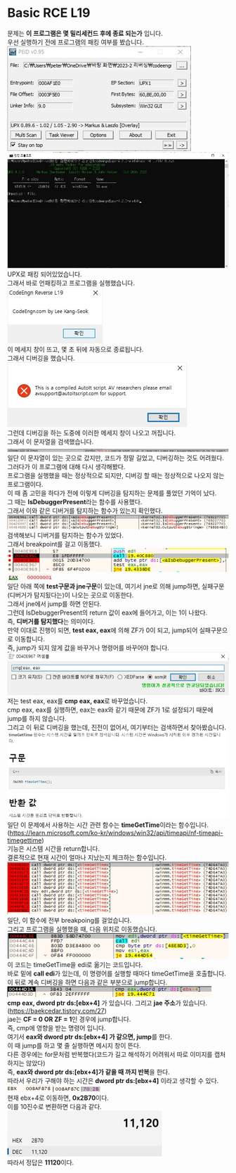 # Basic RCE L19  
문제는 **이 프로그램은 몇 밀리세컨드 후에 종료 되는가** 입니다.  
우선 실행하기 전에 프로그램의 패킹 여부를 봤습니다.  
<img src="19-1.jpg"> <img src="19-2.jpg">  
UPX로 패킹 되어있었습니다.  
그래서 바로 언패킹하고 프로그램을 실행했습니다.  
<img src="19-3.jpg">  
이 메세지 창이 뜨고, 몇 초 뒤에 자동으로 종료됩니다.  
그래서 디버깅을 했습니다.  
<img src="19-4.jpg">  
그런데 디버깅을 하는 도중에 이러한 메세지 창이 나오고 꺼집니다.  
그래서 이 문자열을 검색했습니다.  
<img src="19-5.jpg">  
일단 이 문자열이 있는 곳으로 갔지만, 코드가 정말 길었고, 디버깅하는 것도 어려웠다.  
그러다가 이 프로그램에 대해 다시 생각해봤다.  
프로그램을 실행했을 때는 정상적으로 되지만, 디버깅 할 때는 정상적으로 나오지 않는 프로그램이다.  
이 때 좀 고민을 하다가 전에 이렇게 디버깅을 탐지하는 문제를 풀었던 기억이 났다.  
그 때는 **IsDebuggerPresent**라는 함수를 사용했다.  
그래서 이와 같은 디버거를 탐지하는 함수가 있는지 확인했다.  
<img src="19-6.jpg">  
검색해보니 디버거를 탐지하는 함수가 있었다.  
그래서 breakpoint를 걸고 이동했다.  
<img src="19-7.jpg"> <img src="19-8.jpg">  
일단 아래 쪽에 **test구문과 jne구문**이 있는데, 여기서 jne로 의해 jump하면, 실패구문(디버거가 탐지됬다는)이 나오는 곳으로 이동한다.  
그래서 jne에서 jump를 하면 안된다.  
그런데 IsDebuggerPresent의 return 값이 eax에 들어가고, 이는 1이 나왔다.  
즉, **디버거를 탐지했다**는 의미이다.  
만약 이대로 진행이 되면, **test eax, eax**에 의해 ZF가 0이 되고, jump되어 실패구문으로 이동합니다.  
즉, jump가 되지 않게 값을 바꾸거나 명령어를 바꾸어야 합니다.  
<img src="19-9.jpg">  
저는 test eax, eax를 **cmp eax, eax**로 바꾸었습니다.  
cmp eax, eax를 실행하면, eax는 eax와 같기 때문에 ZF가 1로 설정되기 때문에 jump를 하지 않습니다.  
그리고 이 뒤로 디버깅을 했는데, 진전이 없어서, 여기부터는 검색하면서 찾아봤습니다.  
<img src="19-10.jpg">  
일단 이 문제에서 사용하는 시간 관련 함수는 **timeGetTime**이라는 함수입니다.(https://learn.microsoft.com/ko-kr/windows/win32/api/timeapi/nf-timeapi-timegettime)  
기능은 시스템 시간을 return합니다.  
결론적으로 현재 시간이 얼마나 지났는지 체크하는 함수입니다.  
<img src="19-11.jpg">  
일단, 이 함수에 전부 breakpoing를 걸었습니다.  
그리고 프로그램을 실행했을 때, 다음 위치로 이동했습니다.  
<img src="19-12.jpg">  
이 코드는 timeGetTime을 edi로 옮기는 코드입니다.  
바로 밑에 **call edi**가 있는데, 이 명령어를 실행할 때마다 timeGetTime을 호출합니다.  
이 뒤로 계속 디버깅을 하면 다음과 같은 부분으로 jump합니다.  
<img src="19-13.jpg">  
**cmp eax, dword ptr ds:[ebx+4]** 가 있습니다. 그리고 **jae 주소**가 있습니다.(https://baekcedar.tistory.com/27)  
jae는 **CF = 0 OR ZF = 1**인 경우에 jump합니다.  
즉, cmp에 영향을 받는 명령어 입니다.  
여기서 **eax와 dword ptr ds:[ebx+4] 가 같으면, jump**를 한다.  
이 때 jump를 하고 몇 줄 실행하면 메시지 창이 뜬다.  
다른 경우에는 for문처럼 반복했다(코드가 길고 해석하기 어려워서 따로 이미지를 캡처하지는 않았다)  
즉, **eax와 dword ptr ds:[ebx+4]가 같을 때 까지 반복**을 한다.  
따라서 우리가 구해야 하는 시간은 **dword ptr ds:[ebx+4]** 이라고 생각할 수 있다.  
<img src="19-14.jpg"> <img src="19-15.jpg">  
현재 ebx+4로 이동하면, **0x2B70**이다.  
이를 10진수로 변환하면 다음과 같다.  
<img src="19-16.jpg">  
따라서 정답은 **11120**이다.  
